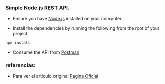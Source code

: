 ### Simple Node.js REST API.

- Ensure you have [Node.js](https://nodejs.org/en/) installed on your computer.

- Install the dependencies by running the following from the root of your project:

```bash
npm install
```

- Consume the API from [Postman](https://www.postman.com/)
### referencias: 
- Para ver el articulo original [Pagina Oficial](https://www.section.io/engineering-education/documenting-node-js-rest-api-using-swagger/)